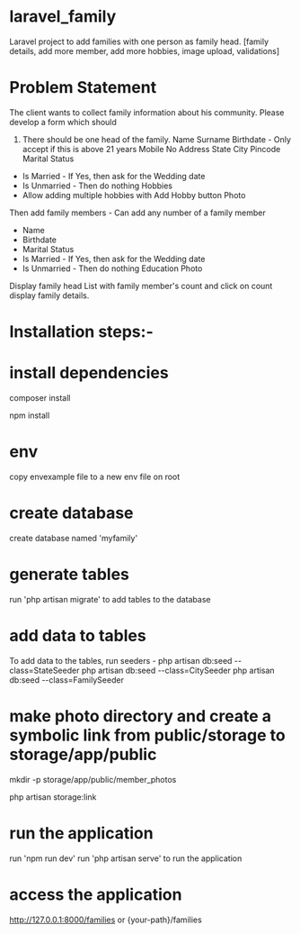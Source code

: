 # laravel_family
Laravel project to add families with one person as family head. [family details, add more member, add more hobbies, image upload, validations]

# Problem Statement
The client wants to collect family information about his community. Please develop a form which should

1. There should be one head of the family. 
Name
Surname
Birthdate - Only accept if this is above 21 years
Mobile No
Address
State <drop down>
City  <drop down>
Pincode
Marital Status
 - Is Married  -  If Yes, then ask for the Wedding date 
 - Is Unmarried  - Then do nothing
Hobbies 
- Allow adding multiple hobbies with Add Hobby button
Photo

Then add family members  - Can add any number of a family member
- Name
- Birthdate 
- Marital Status 
- Is Married  -  If Yes, then ask for the Wedding date 
 - Is Unmarried  - Then do nothing
Education
Photo 

Display family head List with family member's count and click on count display family details. 

# Installation steps:- 

# install dependencies
composer install

npm install

# env
copy envexample file to a new env file on root

# create database
create database named 'myfamily'

# generate tables
run 'php artisan migrate' to add tables to the database

# add data to tables
To add data to the tables, run seeders - 
php artisan db:seed --class=StateSeeder
php artisan db:seed --class=CitySeeder
php artisan db:seed --class=FamilySeeder

# make photo directory and create a symbolic link from public/storage to storage/app/public
mkdir -p storage/app/public/member_photos

php artisan storage:link

# run the application
run 'npm run dev' 
run 'php artisan serve' to run the application

# access the application
http://127.0.0.1:8000/families or {your-path}/families
